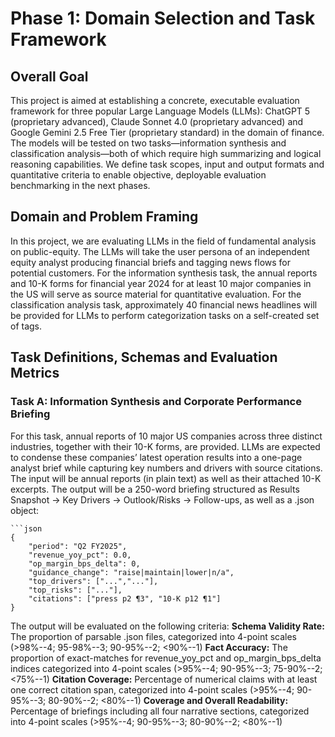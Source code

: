 # Phase 1: Domain Selection and Task Framework

## Overall Goal
This project is aimed at establishing a concrete, executable evaluation framework for three popular Large Language Models (LLMs): ChatGPT 5 (proprietary advanced), Claude Sonnet 4.0 (proprietary advanced) and Google Gemini 2.5 Free Tier (proprietary standard) in the domain of finance. The models will be tested on two tasks—information synthesis and classification analysis—both of which require high summarizing and logical reasoning capabilities. We define task scopes, input and output formats and quantitative criteria to enable objective, deployable evaluation benchmarking in the next phases.

## Domain and Problem Framing
In this project, we are evaluating LLMs in the field of fundamental analysis on public-equity. The LLMs will take the user persona of an independent equity analyst producing financial briefs and tagging news flows for potential customers. For the information synthesis task, the annual reports and 10-K forms for financial year 2024 for at least 10 major companies in the US will serve as source material for quantitative evaluation. For the classification analysis task, approximately 40 financial news headlines will be provided for LLMs to perform categorization tasks on a self-created set of tags.

## Task Definitions, Schemas and Evaluation Metrics
  ### Task A: Information Synthesis and Corporate Performance Briefing
  For this task, annual reports of 10 major US companies across three distinct industries, together with their 10-K forms, are provided. LLMs are expected to condense these companies’ latest operation results into a one-page analyst brief while capturing key numbers and drivers with source citations. The input will be annual reports (in plain text) as well as their attached 10-K excerpts. The output will be a 250-word briefing structured as Results Snapshot → Key Drivers → Outlook/Risks → Follow-ups, as well as a .json object:

    ```json
    {
        "period": "Q2 FY2025",
        "revenue_yoy_pct": 0.0,
        "op_margin_bps_delta": 0,
        "guidance_change": "raise|maintain|lower|n/a",
        "top_drivers": ["...","..."],
        "top_risks": ["..."],
        "citations": ["press p2 ¶3", "10-K p12 ¶1"]
    }

  The output will be evaluated on the following criteria:
  **Schema Validity Rate:** The proportion of parsable .json files, categorized into 4-point scales (>98%--4; 95-98%--3; 90-95%--2; <90%--1)
  **Fact Accuracy:** The proportion of exact-matches for revenue_yoy_pct and op_margin_bps_delta indices categorized into 4-point scales (>95%--4; 90-95%--3; 75-90%--2; <75%--1)
  **Citation Coverage:** Percentage of numerical claims with at least one correct citation span, categorized into 4-point scales (>95%--4; 90-95%--3; 80-90%--2; <80%--1)
  **Coverage and Overall Readability:** Percentage of briefings including all four narrative sections, categorized into 4-point scales (>95%--4; 90-95%--3; 80-90%--2; <80%--1)

